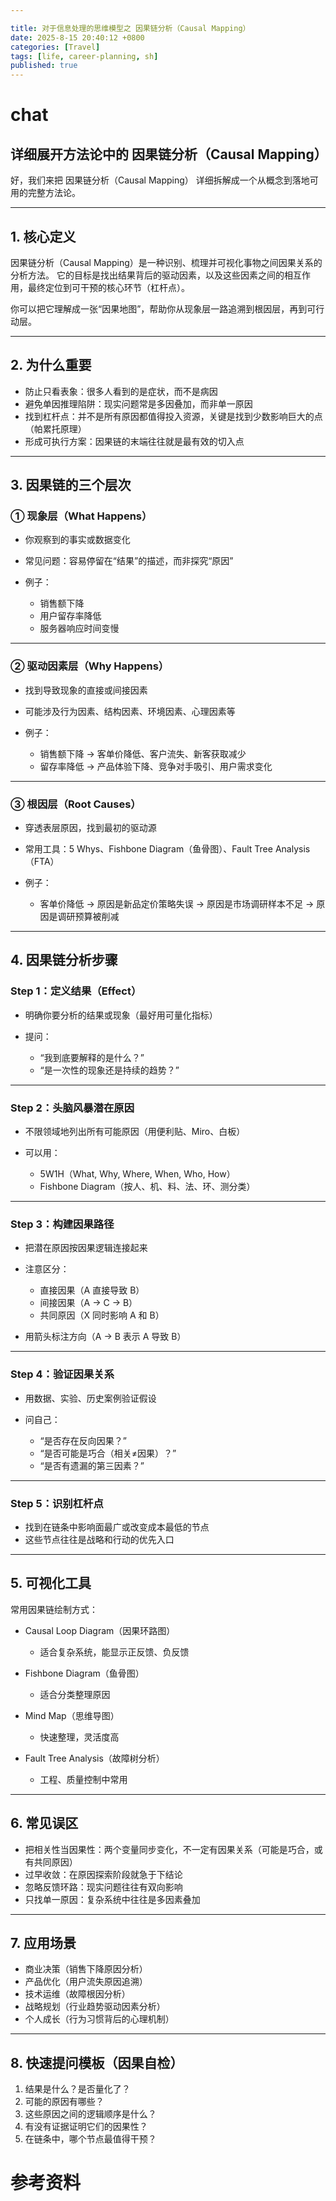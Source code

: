 ```yaml
---

title: 对于信息处理的思维模型之 因果链分析（Causal Mapping）
date: 2025-8-15 20:40:12 +0800
categories: [Travel]
tags: [life, career-planning, sh]
published: true
---
```




# chat

## 详细展开方法论中的 因果链分析（Causal Mapping）

好，我们来把 因果链分析（Causal Mapping） 详细拆解成一个从概念到落地可用的完整方法论。

---

## 1. 核心定义

因果链分析（Causal Mapping）是一种识别、梳理并可视化事物之间因果关系的分析方法。
它的目标是找出结果背后的驱动因素，以及这些因素之间的相互作用，最终定位到可干预的核心环节（杠杆点）。

你可以把它理解成一张“因果地图”，帮助你从现象层一路追溯到根因层，再到可行动层。

---

## 2. 为什么重要

* 防止只看表象：很多人看到的是症状，而不是病因
* 避免单因推理陷阱：现实问题常是多因叠加，而非单一原因
* 找到杠杆点：并不是所有原因都值得投入资源，关键是找到少数影响巨大的点（帕累托原理）
* 形成可执行方案：因果链的末端往往就是最有效的切入点

---

## 3. 因果链的三个层次

### ① 现象层（What Happens）

* 你观察到的事实或数据变化
* 常见问题：容易停留在“结果”的描述，而非探究“原因”
* 例子：

  * 销售额下降
  * 用户留存率降低
  * 服务器响应时间变慢

---

### ② 驱动因素层（Why Happens）

* 找到导致现象的直接或间接因素
* 可能涉及行为因素、结构因素、环境因素、心理因素等
* 例子：

  * 销售额下降 → 客单价降低、客户流失、新客获取减少
  * 留存率降低 → 产品体验下降、竞争对手吸引、用户需求变化

---

### ③ 根因层（Root Causes）

* 穿透表层原因，找到最初的驱动源
* 常用工具：5 Whys、Fishbone Diagram（鱼骨图）、Fault Tree Analysis（FTA）
* 例子：

  * 客单价降低 → 原因是新品定价策略失误 → 原因是市场调研样本不足 → 原因是调研预算被削减

---

## 4. 因果链分析步骤

### Step 1：定义结果（Effect）

* 明确你要分析的结果或现象（最好用可量化指标）
* 提问：

  * “我到底要解释的是什么？”
  * “是一次性的现象还是持续的趋势？”

---

### Step 2：头脑风暴潜在原因

* 不限领域地列出所有可能原因（用便利贴、Miro、白板）
* 可以用：

  * 5W1H（What, Why, Where, When, Who, How）
  * Fishbone Diagram（按人、机、料、法、环、测分类）

---

### Step 3：构建因果路径

* 把潜在原因按因果逻辑连接起来
* 注意区分：

  * 直接因果（A 直接导致 B）
  * 间接因果（A → C → B）
  * 共同原因（X 同时影响 A 和 B）
* 用箭头标注方向（A → B 表示 A 导致 B）

---

### Step 4：验证因果关系

* 用数据、实验、历史案例验证假设
* 问自己：

  * “是否存在反向因果？”
  * “是否可能是巧合（相关≠因果）？”
  * “是否有遗漏的第三因素？”

---

### Step 5：识别杠杆点

* 找到在链条中影响面最广或改变成本最低的节点
* 这些节点往往是战略和行动的优先入口

---

## 5. 可视化工具

常用因果链绘制方式：

* Causal Loop Diagram（因果环路图）

  * 适合复杂系统，能显示正反馈、负反馈
* Fishbone Diagram（鱼骨图）

  * 适合分类整理原因
* Mind Map（思维导图）

  * 快速整理，灵活度高
* Fault Tree Analysis（故障树分析）

  * 工程、质量控制中常用

---

## 6. 常见误区

* 把相关性当因果性：两个变量同步变化，不一定有因果关系（可能是巧合，或有共同原因）
* 过早收敛：在原因探索阶段就急于下结论
* 忽略反馈环路：现实问题往往有双向影响
* 只找单一原因：复杂系统中往往是多因素叠加

---

## 7. 应用场景

* 商业决策（销售下降原因分析）
* 产品优化（用户流失原因追溯）
* 技术运维（故障根因分析）
* 战略规划（行业趋势驱动因素分析）
* 个人成长（行为习惯背后的心理机制）

---

## 8. 快速提问模板（因果自检）

1. 结果是什么？是否量化了？
2. 可能的原因有哪些？
3. 这些原因之间的逻辑顺序是什么？
4. 有没有证据证明它们的因果性？
5. 在链条中，哪个节点最值得干预？

# 参考资料

